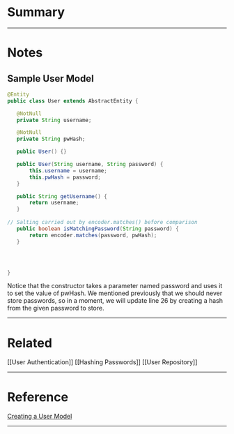 # Summary

---
# Notes
## Sample User Model
```java
@Entity
public class User extends AbstractEntity {

   @NotNull
   private String username;

   @NotNull
   private String pwHash;

   public User() {}

   public User(String username, String password) {
	   this.username = username;
	   this.pwHash = password;
   }

   public String getUsername() {
	   return username;
   }
   
// Salting carried out by encoder.matches() before comparison
   public boolean isMatchingPassword(String password) {
	   return encoder.matches(password, pwHash);
   }




}
```

Notice that the constructor takes a parameter named password and uses it to set the value of pwHash. We mentioned previously that we should never store passwords, so in a moment, we will update line 26 by creating a hash from the given password to store.


---
# Related
[[User Authentication]]
[[Hashing Passwords]]
[[User Repository]]


---
# Reference
[Creating a User Model](https://education.launchcode.org/java-web-development/chapters/auth/user-model.html#:~:text=A%20model%20class%20representing%20users,string%20fields%2C%20username%20and%20pwHash%20.)

---

